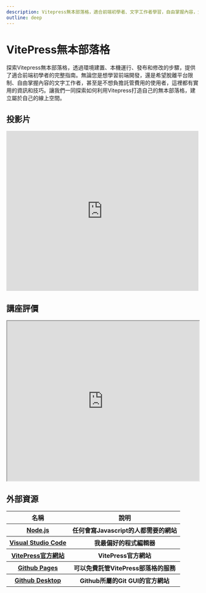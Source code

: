 ```yaml
---
description: Vitepress無本部落格，適合前端初學者、文字工作者學習，自由掌握內容，免費託管，建立屬於自己的線上空間。
outline: deep
---
```


# VitePress無本部落格

探索Vitepress無本部落格，透過環境建置、本機運行、發布和修改的步驟，提供了適合前端初學者的完整指南。無論您是想學習前端開發，還是希望脫離平台限制、自由掌握內容的文字工作者，甚至是不想負擔託管費用的使用者，這裡都有實用的資訊和技巧。讓我們一同探索如何利用Vitepress打造自己的無本部落格，建立屬於自己的線上空間。

## 投影片

<iframe src="https://docs.google.com/presentation/d/e/2PACX-1vR4k_0cneqzJW37Dq0_y1BvqiizmqCv5649bAWUqjmiesaB_34azhaCnLQhVq8lH_a6vO3DrwjfOmYc/embed?start=false&loop=false&delayms=3000" frameborder="0" width="100%" height="420" allowfullscreen="true" mozallowfullscreen="true" webkitallowfullscreen="true"></iframe>

## 講座評價

<iframe src="https://docs.google.com/spreadsheets/d/e/2PACX-1vR1alZykvevitpuRy6lw7JAtRn9LmqZ2WCAkgd_LhxMS3G0bEW6uiY3X-t-S3gNqMFOxo1n7JzcSZi2/pubhtml?widget=true&amp;headers=false" width="100%" height="420"></iframe>

## 外部資源

<table>
    <thead>
        <tr>
            <th>名稱</th>
            <th>說明</th>
        </tr>
    </thead>
    <tbody>
        <tr>
            <th>
                <a href="https://nodejs.org/" target="_blank">Node.js</a>
            </th>
            <th>任何會寫Javascript的人都需要的網站</th>
        </tr>
        <tr>
            <th>
                <a href="https://code.visualstudio.com/" target="_blank">Visual Studio Code</a>
            </th>
            <th>我最偏好的程式編輯器</th>
        </tr>
        <tr>
            <th>
                <a href="https://vitepress.dev/" target="_blank">VitePress官方網站</a>
            </th>
            <th>VitePress官方網站</th>
        </tr>
        <tr>
            <th>
                <a href="https://pages.github.com/" target="_blank">Github Pages</a>
            </th>
            <th>可以免費託管VitePress部落格的服務</th>
        </tr>
         <tr>
            <th>
                <a href="https://desktop.github.com/" target="_blank">Github Desktop</a>
            </th>
            <th>Github所屬的Git GUI的官方網站</th>
        </tr>
    </tbody>
</table>

